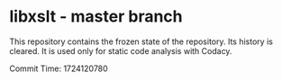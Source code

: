 # libxslt - master branch

This repository contains the frozen state of the repository.
Its history is cleared. It is used only for static code
analysis with Codacy.

Commit Time: 1724120780
